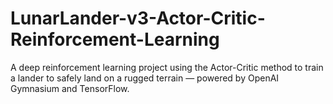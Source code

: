 # LunarLander-v3-Actor-Critic-Reinforcement-Learning
A deep reinforcement learning project using the Actor-Critic method to train a lander to safely land on a rugged terrain — powered by OpenAI Gymnasium and TensorFlow.
